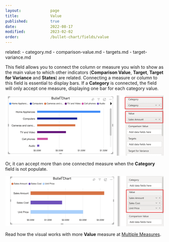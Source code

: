 ```yaml
---
layout:             page
title:              Value
published:          true
date:               2022-08-17
modified:           2023-02-02
order:              /bullet-chart/fields/value
---
```

related:
    - category.md
    - comparison-value.md
    - targets.md
    - target-variance.md    

This field allows you to connect the column or measure you wish to show as the main value to which other indicators (**Comparison Value**, **Target**, **Target for Variance** and **States**) are related. 
Connecting a measure or column to this field is essential to display bars. If a **Category** is connected, the field will only accept one measure, displaying one bar for each category value.

<img src= "images/value-with-category.png" width="700">

Or, it can accept more than one connected measure when the **Category** field is not populate. 

<img src= "images/value-no-category.png" width="700">

Read how the visual works with more **Value** measure at [Multiple Measures](./../features/multiple-measures.md).